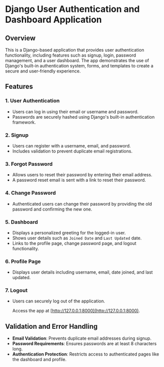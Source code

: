 
# Django User Authentication and Dashboard Application

## Overview
This is a Django-based application that provides user authentication functionality, including features such as signup, login, password management, and a user dashboard. The app demonstrates the use of Django's built-in authentication system, forms, and templates to create a secure and user-friendly experience.

## Features

### 1. **User Authentication**
- Users can log in using their email or username and password.
- Passwords are securely hashed using Django's built-in authentication framework.

### 2. **Signup**
- Users can register with a username, email, and password.
- Includes validation to prevent duplicate email registrations.

### 3. **Forgot Password**
- Allows users to reset their password by entering their email address.
- A password reset email is sent with a link to reset their password.

### 4. **Change Password**
- Authenticated users can change their password by providing the old password and confirming the new one.

### 5. **Dashboard**
- Displays a personalized greeting for the logged-in user.
- Shows user details such as `Joined Date` and `Last Updated` date.
- Links to the profile page, change password page, and logout functionality.

### 6. **Profile Page**
- Displays user details including username, email, date joined, and last updated.

### 7. **Logout**
- Users can securely log out of the application.

   Access the app at [http://127.0.0.1:8000](http://127.0.0.1:8000).




## Validation and Error Handling
- **Email Validation**: Prevents duplicate email addresses during signup.
- **Password Requirements**: Ensures passwords are at least 8 characters long.
- **Authentication Protection**: Restricts access to authenticated pages like the dashboard and profile.


